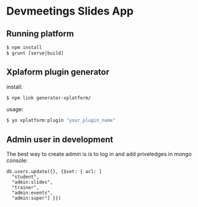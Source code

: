 # Devmeetings Slides App

## Running platform

```sh
$ npm install
$ grunt [serve|build]
```

## Xplaform plugin generator

install:

```sh
$ npm link generator-xplatform/
```

usage:

```sh
$ yo xplatform:plugin "your_plugin_name"
```

## Admin user in development

The best way to create admin is is to log in and add priveledges in mongo console:

```
db.users.update({}, {$set: { acl: [
  "student",
  "admin:slides",
  "trainer",
  "admin:events",
  "admin:super"] }})
```
